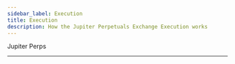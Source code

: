 ```yaml
---
sidebar_label: Execution
title: Execution
description: How the Jupiter Perpetuals Exchange Execution works
---
```


<head>
    <title>Perps: Execution</title>
    <meta name="twitter:card" content="summary" />
</head>

Jupiter Perps

---